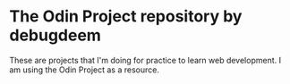 # The Odin Project repository by debugdeem

These are projects that I'm doing for practice to learn web development. I am using the Odin Project as a resource.
